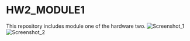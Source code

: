 # HW2_MODULE1
This repository includes module one of the hardware two.
![Screenshot_1](https://github.com/hakanxdurak/HW2_MODULE1/assets/106681642/791defc5-78b8-4294-9f49-7282c4860054)
![Screenshot_2](https://github.com/hakanxdurak/HW2_MODULE1/assets/106681642/d79a341a-d5e3-4f56-9b0f-c5a57f9df079)

